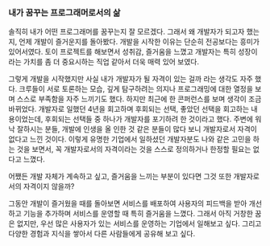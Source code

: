 ### 내가 꿈꾸는 프로그래머로서의 삶

솔직히 내가 어떤 프로그래머를 꿈꾸는지 잘 모르겠다. 그래서 왜 개발자가 되고자 했는지, 언제 개발이 즐거운지를 돌아봤다. 개발을 시작한 이유는 단순히 전공보다는 흥미가 있어서였다. 토이 프로젝트를 해보면서 성취감, 즐거움을 느꼈고 개발자는 특히 성장이라는 가치를 좀 더 중요시하는 직업 같아서 더욱 매력 있어 보였다.

그렇게 개발을 시작했지만 사실 내가 개발자가 될 자격이 있는 걸까 라는 생각도 자주 했다. 크루들이 서로 토론하는 모습, 깊게 탐구하려는 의지나 프로그래밍에 대한 열정을 보며 스스로 부족함을 자주 느끼기도 했다. 하지만 최근에 한 콘퍼런스를 보며 생각이 조금 바뀌었다. 개발자로 일했던 4년을 회고하며 후회되는 선택, 좋았던 선택을 회고하는 내용이었는데, 후회되는 선택들 중 하나가 개발자를 포기하려 한 것이라고 했다. 주변에 워낙 잘하시는 분들, 개발에 인생을 올 인한 것 같은 분들이 많다 보니 개발자로서 자격이 없다고 느낀 것이다. 이렇게 유명한 기업에서 일하셨던 개발자분도 나와 같은 고민을 하는 것을 보면서, 꼭 개발자로서의 자격이라는 것을 스스로 정의하거나 한정할 필요는 없다고 느꼈다.

어쨌든 개발 자체가 계속하고 싶고, 즐거움을 느끼는 부분이 있다면 그것 또한 개발자로서의 자격이지 않을까?

그동안 개발이 즐거웠을 때를 돌아보면 서비스를 배포하여 사용자의 피드백을 받아 개선하고 기능을 추가하며 서비스를 운영할 때 특히 즐거움을 느꼈다. 그래서 아직 거창한 꿈은 없지만, 우선 많은 사용자가 있는 서비스를 운영하는 기업에서 일해보고 싶다. 그리고 다양한 경험과 지식을 쌓아서 다른 사람들에게 공유해 보고 싶다.

